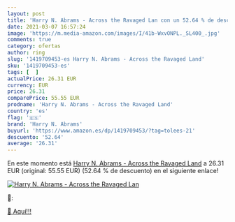 ```yaml
---
layout: post
title: 'Harry N. Abrams - Across the Ravaged Lan con un 52.64 % de descuento'
date: 2021-03-07 16:57:24
image: 'https://m.media-amazon.com/images/I/41b-WxvONPL._SL400_.jpg'
comments: true
category: ofertas
author: ring
slug: '1419709453-es Harry N. Abrams - Across the Ravaged Land'
sku: '1419709453-es'
tags: [  ]
actualPrice: 26.31 EUR
currency: EUR
price: 26.31
comparePrice: 55.55 EUR
prodname: 'Harry N. Abrams - Across the Ravaged Land'
country: 'es'
flag: '🇪🇸'
brand: 'Harry N. Abrams'
buyurl: 'https://www.amazon.es/dp/1419709453/?tag=tolees-21'
descuento: '52.64'
average: '26.31'
---
```


En este momento está [Harry N. Abrams - Across the Ravaged Land](https://www.amazon.es/dp/1419709453/?tag=tolees-21) a 26.31 EUR (original: 55.55 EUR) (52.64 %  de descuento) en el siguiente enlace!

[![Harry N. Abrams - Across the Ravaged Lan](https://m.media-amazon.com/images/I/41b-WxvONPL._SL400_.jpg)](https://www.amazon.es/dp/1419709453/?tag=tolees-21)

🔎:


[🛒 Aquí!!!](https://www.amazon.es/dp/1419709453/?tag=tolees-21)

